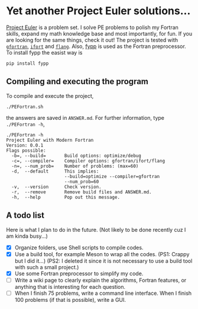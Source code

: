 # Yet another Project Euler solutions...

[Project Euler](https://projecteuler.net/about) is a problem set. I solve PE problems to polish my Fortran skills, expand my math  knowledge base and most importantly, for fun. If you are looking for the same things, check it out! The project is tested with [`gfortran`](https://gcc.gnu.org/fortran/), [`ifort`](https://software.intel.com/content/www/us/en/develop/articles/intel-oneapi-fortran-compiler-release-notes.html) and [`flang`](https://releases.llvm.org/11.0.0/tools/flang/docs/ReleaseNotes.html). Also, [fypp](https://github.com/aradi/fypp) is used as the Fortran preprocessor. To install fypp the easist way is 

```shell
pip install fypp
```

## Compiling and executing the program

To compile and execute the project,

```shell
./PEFortran.sh
```

the answers are saved in `ANSWER.md`. For further information, type `./PEFortran -h`, 

```shell
./PEFortran -h
Project Euler with Modern Fortran
Version: 0.0.1
Flags possible:
  -b=, --build=       Build options: optimize/debug
  -c=, --compiler=    Compiler options: gfortran/ifort/flang
  -n=, --num_prob=    Number of problems: (max=60)
  -d,  --default      This implies:
                      --build=optimize --compiler=gfortran
                      --num_prob=60
  -v,  --version      Check version.
  -r,  --remove       Remove build files and ANSWER.md.
  -h,  --help         Pop out this message.
```

## A todo list

Here is what I plan to do in the future. (Not likely to be done recently cuz I am kinda busy...)

- [x] Organize folders, use Shell scripts to compile codes.
- [x] Use a build tool, for example Meson to wrap all the codes. (PS1: Crappy but I did it...) (PS2: I deleted it since it is not necessary to use a build tool with such a small project.)
- [x] Use some Fortran preprocessor to simplify my code.
- [ ] Write a wiki page to clearly explain the algorithms, Fortran features, or anything that is interesting for each question.
- [ ] When I finish 75 problems, write a command line interface. When I finish 100 problems (if that is possible), write a GUI.
